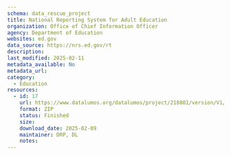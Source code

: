 ```yaml
---
schema: data_rescue_project 
title: National Reporting System for Adult Education
organization: Office of Chief Information Officer
agency: Department of Education
websites: ed.gov
data_source: https://nrs.ed.gov/rt
description: 
last_modified: 2025-02-11
metadata_available: No
metadata_url: 
category:
  - Education
resources:
  - id: 17
    url: https://www.datalumos.org/datalumos/project/218801/version/V1/view
    format: ZIP
    status: Finished
    size: 
    download_date: 2025-02-09
    maintainer: DRP, DL
    notes: 
---
```

